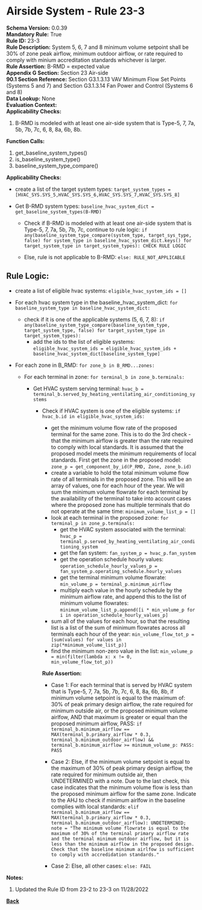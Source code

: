 
# Airside System - Rule 23-3  

**Schema Version:** 0.0.39  
**Mandatory Rule:** True  
**Rule ID:** 23-3  
**Rule Description:** System 5, 6, 7 and 8 minimum volume setpoint shall be 30% of zone peak airflow, minimum outdoor airflow, or rate required to comply with minium accreditation standards whichever is larger.  
**Rule Assertion:** B-RMD = expected value  
**Appendix G Section:** Section 23 Air-side  
**90.1 Section Reference:** Section G3.1.3.13 VAV Minimum Flow Set Points (Systems 5 and 7) and Section G3.1.3.14 Fan Power and Control (Systems 6 and 8)  
**Data Lookup:** None  
**Evaluation Context:**  
**Applicability Checks:**  

1. B-RMD is modeled with at least one air-side system that is Type-5, 7, 7a, 5b, 7b, 7c, 6, 8, 8a, 6b, 8b.

**Function Calls:**  

1. get_baseline_system_types()
2. is_baseline_system_type()
3. baseline_system_type_compare()

**Applicability Checks:**  
- create a list of the target system types: `target_system_types = [HVAC_SYS.SYS_5,HVAC_SYS.SYS_6,HVAC_SYS.SYS_7,HVAC_SYS.SYS_8]`
- Get B-RMD system types: `baseline_hvac_system_dict = get_baseline_system_types(B-RMD)`

  - Check if B-RMD is modeled with at least one air-side system that is Type-5, 7, 7a, 5b, 7b, 7c, continue to rule logic: `if any(baseline_system_type_compare(system_type, target_sys_type, false) for system_type in baseline_hvac_system_dict.keys() for target_system_type in target_system_types): CHECK RULE LOGIC`

  - Else, rule is not applicable to B-RMD: `else: RULE_NOT_APPLICABLE`

## Rule Logic:  

- create a list of eligible hvac systems: `eligible_hvac_system_ids = []`

- For each hvac system type in the baseline_hvac_system_dict: `for baseline_system_type in baseline_hvac_system_dict:`
  - check if it is one of the applicable systems (5, 6, 7, 8): `if any(baseline_system_type_compare(baseline_system_type, target_system_type, false) for target_system_type in target_system_types):`
    - add the ids to the list of eligible systems: `eligible_hvac_system_ids = eligible_hvac_system_ids + baseline_hvac_system_dict[baseline_system_type]`

- For each zone in B_RMD: `for zone_b in B_RMD...zones:`

  - For each terminal in zone: `for terminal_b in zone_b.terminals:`

    - Get HVAC system serving terminal: `hvac_b = terminal_b.served_by_heating_ventilating_air_conditioning_systems`
  
      - Check if HVAC system is one of the eligible systems: `if hvac_b.id in eligible_hvac_system_ids:`
        
        - get the minimum volume flow rate of the proposed terminal for the same zone.  This is to do the 3rd check - that the minimum airflow is greater than the rate required to comply with local standards.  It is assumed that the proposed model meets the minimum requirements of local standards.  First get the zone in the proposed model: `zone_p = get_component_by_id(P_RMD, Zone, zone_b.id)`
        - create a variable to hold the total minimum volume flow rate of all terminals in the proposed zone.  This will be an array of values, one for each hour of the year.  We will sum the minimum volume flowrate for each terminal by the availability of the terminal to take into account cases where the proposed zone has multiple terminals that do not operate at the same time: `minimum_volume_list_p = []`
        - look at each terminal in the proposed zone: `for terminal_p in zone_p.terminals:`
          - get the HVAC system associated with the terminal: `hvac_p = terminal_p.served_by_heating_ventilating_air_conditioning_system`
          - get the fan system: `fan_system_p = hvac_p.fan_system`
          - get the operation schedule hourly values: `operation_schedule_hourly_values_p = fan_system_p.operating_schedule.hourly_values`
          - get the terminal minimum volume flowrate: `min_volume_p = terminal_p.minimum_airflow`
          - multiply each value in the hourly schedule by the minimum airflow rate, and append this to the list of minimum volume flowrates: `minimum_volume_list_p.append([i * min_volume_p for i in operation_schedule_hourly_values_p]`
        - sum all of the values for each hour, so that the resulting list is a list of the sum of minimum flowrates across all terminals each hour of the year: `min_volume_flow_tot_p = [sum(values) for values in zip(*minimum_volume_list_p)]`
        - find the minimum non-zero value in the list: `min_volume_p = min(filter(lambda x: x != 0, min_volume_flow_tot_p))`

        **Rule Assertion:**    

        - Case 1: For each terminal that is served by HVAC system that is Type-5, 7, 7a, 5b, 7b, 7c, 6, 8, 8a, 6b, 8b, if minimum volume setpoint is equal to the maximum of: 30% of peak primary design airflow, the rate required for minimum outside air, or the proposed minimum volume airlfow, AND that maximum is greater or equal than the proposed minimum airflow, PASS: `if terminal_b.minimum_airflow == MAX(terminal_b.primary_airflow * 0.3, terminal_b.minimum_outdoor_airflow) && terminal_b.minimum_airflow >= minimum_volume_p: PASS: PASS`
       
        - Case 2: Else, if the minimum volume setpoint is equal to the maximum of 30% of peak primary design airflow, the rate required for minimum outside air, then UNDETERMINED with a note.  Due to the last check, this case indicates that the minimum volume flow is less than the proposed minimum airflow for the same zone.  Indicate to the AHJ to check if minimum airlfow in the baseline complies with local standards: `elif terminal_b.minimum_airflow == MAX(terminal_b.primary_airflow * 0.3, terminal_b.minimum_outdoor_airflow): UNDETERMINED; note = "The minimum volume flowrate is equal to the maximum of 30% of the terminal primary airflow rate and the terminal minimum outdoor airflow, but it is less than the minimum airflow in the proposed design.  Check that the baseline minimum airlfow is sufficient to comply with accredidation standards."`

        - Case 2: Else, all other cases: `else: FAIL`

**Notes:**
1. Updated the Rule ID from 23-2 to 23-3 on 11/28/2022


**[Back](../_toc.md)**
